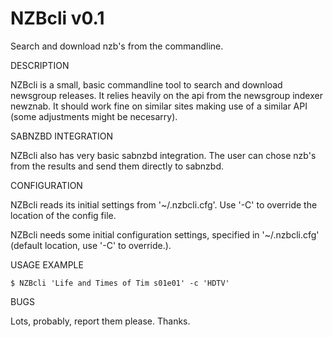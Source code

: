 NZBcli v0.1
===========
Search and download nzb's from the commandline.


DESCRIPTION

NZBcli is a small, basic commandline tool to search and download newsgroup releases. It relies heavily on the api from the newsgroup indexer newznab. It should
work fine on similar sites making use of a similar API (some adjustments might be necesarry).


SABNZBD INTEGRATION

NZBcli also has very basic sabnzbd integration. The user can chose nzb's from the results and send them directly to sabnzbd.


CONFIGURATION

NZBcli reads its initial settings from '~/.nzbcli.cfg'. Use '-C' to override the location of the config file.

NZBcli needs some initial configuration settings, specified in
'~/.nzbcli.cfg' (default location, use '-C' to override.).

USAGE EXAMPLE

    $ NZBcli 'Life and Times of Tim s01e01' -c 'HDTV'


BUGS

Lots, probably, report them please. Thanks.

